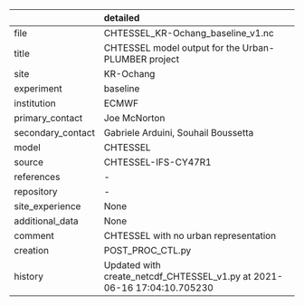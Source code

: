|                   | detailed                                                                |
|:------------------|:------------------------------------------------------------------------|
| file              | CHTESSEL_KR-Ochang_baseline_v1.nc                                       |
| title             | CHTESSEL model output for the Urban-PLUMBER project                     |
| site              | KR-Ochang                                                               |
| experiment        | baseline                                                                |
| institution       | ECMWF                                                                   |
| primary_contact   | Joe McNorton                                                            |
| secondary_contact | Gabriele Arduini, Souhail Boussetta                                     |
| model             | CHTESSEL                                                                |
| source            | CHTESSEL-IFS-CY47R1                                                     |
| references        | -                                                                       |
| repository        | -                                                                       |
| site_experience   | None                                                                    |
| additional_data   | None                                                                    |
| comment           | CHTESSEL with no urban representation                                   |
| creation          | POST_PROC_CTL.py                                                        |
| history           | Updated with create_netcdf_CHTESSEL_v1.py at 2021-06-16 17:04:10.705230 |
